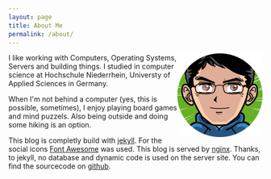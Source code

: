 ```yaml
---
layout: page
title: About Me
permalink: /about/
---
```


<div style="float: right">
	<img src="/assets/me.png" alt="This is me :D">
</div>
I like working with Computers, Operating Systems, Servers and building things. I studied in computer science at Hochschule Niederrhein, Universty of Applied Sciences in Germany.

When I'm not behind a computer (yes, this is possible, sometimes), I enjoy playing board games and mind puzzels. Also being outside and doing some hiking is an option.

This blog is completly build with [jekyll](http://jekyllrb.com/). For the social icons [Font Awesome](https://fortawesome.github.io/Font-Awesome/) was used. This blog is served by [nginx](http://nginx.org). Thanks, to jekyll, no database and dynamic code is used on the server site. You can find the sourcecode on [github](https://github.com/sangyye/uberblock).
